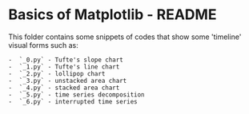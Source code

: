 # Basics of Matplotlib - README

This folder contains some snippets of codes that show some 'timeline' visual
forms such as:

    -  `_0.py` - Tufte's slope chart
    -  `_1.py` - Tufte's line chart
    -  `_2.py` - lollipop chart
    -  `_3.py` - unstacked area chart
    -  `_4.py` - stacked area chart
    -  `_5.py` - time series decomposition
    -  `_6.py` - interrupted time series
